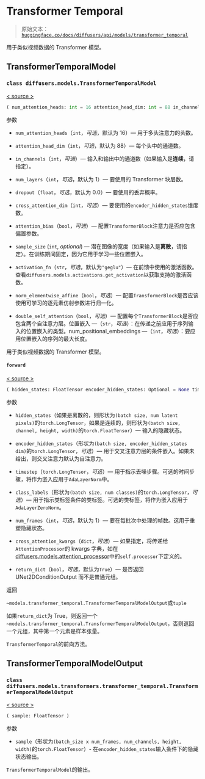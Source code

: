 # Transformer Temporal

> 原始文本：[`huggingface.co/docs/diffusers/api/models/transformer_temporal`](https://huggingface.co/docs/diffusers/api/models/transformer_temporal)

用于类似视频数据的 Transformer 模型。

## TransformerTemporalModel

### `class diffusers.models.TransformerTemporalModel`

[< source >](https://github.com/huggingface/diffusers/blob/v0.26.3/src/diffusers/models/transformers/transformer_temporal.py#L41)

```py
( num_attention_heads: int = 16 attention_head_dim: int = 88 in_channels: Optional = None out_channels: Optional = None num_layers: int = 1 dropout: float = 0.0 norm_num_groups: int = 32 cross_attention_dim: Optional = None attention_bias: bool = False sample_size: Optional = None activation_fn: str = 'geglu' norm_elementwise_affine: bool = True double_self_attention: bool = True positional_embeddings: Optional = None num_positional_embeddings: Optional = None )
```

参数

+   `num_attention_heads`（`int`，*可选*，默认为 16）— 用于多头注意力的头数。

+   `attention_head_dim`（`int`，*可选*，默认为 88）— 每个头中的通道数。

+   `in_channels`（`int`，*可选*）— 输入和输出中的通道数（如果输入是**连续**，请指定）。

+   `num_layers`（`int`，*可选*，默认为 1）— 要使用的 Transformer 块层数。

+   `dropout`（`float`，*可选*，默认为 0.0）— 要使用的丢弃概率。

+   `cross_attention_dim`（`int`，*可选*）— 要使用的`encoder_hidden_states`维度数。

+   `attention_bias`（`bool`，*可选*）— 配置`TransformerBlock`注意力是否应包含偏置参数。

+   `sample_size` (`int`, *optional*) — 潜在图像的宽度（如果输入是**离散**，请指定）。在训练期间固定，因为它用于学习一些位置嵌入。

+   `activation_fn`（`str`，*可选*，默认为`"geglu"`）— 在前馈中使用的激活函数。查看`diffusers.models.activations.get_activation`以获取支持的激活函数。

+   `norm_elementwise_affine`（`bool`，*可选*）— 配置`TransformerBlock`是否应该使用可学习的逐元素仿射参数进行归一化。

+   `double_self_attention`（`bool`，*可选*）— 配置每个`TransformerBlock`是否应包含两个自注意力层。位置嵌入 —（`str`，*可选*）：在传递之前应用于序列输入的位置嵌入的类型。num_positional_embeddings —（`int`，*可选*）：要应用位置嵌入的序列的最大长度。

用于类似视频数据的 Transformer 模型。

#### `forward`

[< source >](https://github.com/huggingface/diffusers/blob/v0.26.3/src/diffusers/models/transformers/transformer_temporal.py#L121)

```py
( hidden_states: FloatTensor encoder_hidden_states: Optional = None timestep: Optional = None class_labels: LongTensor = None num_frames: int = 1 cross_attention_kwargs: Optional = None return_dict: bool = True ) → export const metadata = 'undefined';~models.transformer_temporal.TransformerTemporalModelOutput or tuple
```

参数

+   `hidden_states`（如果是离散的，则形状为`(batch size, num latent pixels)`的`torch.LongTensor`，如果是连续的，则形状为`(batch size, channel, height, width)`的`torch.FloatTensor`）— 输入的隐藏状态。

+   `encoder_hidden_states`（形状为`(batch size, encoder_hidden_states dim)`的`torch.LongTensor`，*可选*）— 用于交叉注意力层的条件嵌入。如果未给出，则交叉注意力默认为自注意力。

+   `timestep`（`torch.LongTensor`，*可选*）— 用于指示去噪步骤。可选的时间步骤，将作为嵌入应用于`AdaLayerNorm`中。

+   `class_labels`（形状为`(batch size, num classes)`的`torch.LongTensor`，*可选*）— 用于指示类标签条件的类标签。可选的类标签，将作为嵌入应用于`AdaLayerZeroNorm`。

+   `num_frames`（`int`，*可选*，默认为 1）— 要在每批次中处理的帧数。这用于重塑隐藏状态。

+   `cross_attention_kwargs`（`dict`，*可选*）— 如果指定，将传递给`AttentionProcessor`的 kwargs 字典，如在[diffusers.models.attention_processor](https://github.com/huggingface/diffusers/blob/main/src/diffusers/models/attention_processor.py)中的`self.processor`下定义的。

+   `return_dict`（`bool`，*可选*，默认为`True`）— 是否返回 UNet2DConditionOutput 而不是普通元组。

返回

`~models.transformer_temporal.TransformerTemporalModelOutput`或`tuple`

如果`return_dict`为 True，则返回一个`~models.transformer_temporal.TransformerTemporalModelOutput`，否则返回一个元组，其中第一个元素是样本张量。

`TransformerTemporal`的前向方法。

## TransformerTemporalModelOutput

### `class diffusers.models.transformers.transformer_temporal.TransformerTemporalModelOutput`

[< source >](https://github.com/huggingface/diffusers/blob/v0.26.3/src/diffusers/models/transformers/transformer_temporal.py#L28)

```py
( sample: FloatTensor )
```

参数

+   `sample`（形状为`(batch_size x num_frames, num_channels, height, width)`的`torch.FloatTensor`）- 在`encoder_hidden_states`输入条件下的隐藏状态输出。

`TransformerTemporalModel`的输出。
